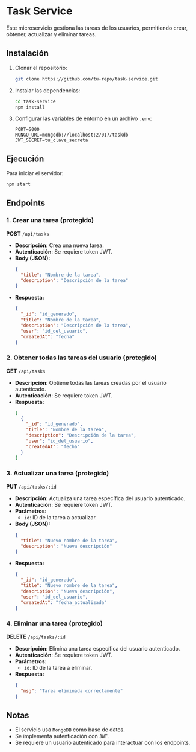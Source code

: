 
# Task Service

Este microservicio gestiona las tareas de los usuarios, permitiendo crear, obtener, actualizar y eliminar tareas.

## Instalación

1. Clonar el repositorio:
   ```sh
   git clone https://github.com/tu-repo/task-service.git
   ```
2. Instalar las dependencias:
   ```sh
   cd task-service
   npm install
   ```
3. Configurar las variables de entorno en un archivo `.env`:
   ```env
   PORT=5000
   MONGO_URI=mongodb://localhost:27017/taskdb
   JWT_SECRET=tu_clave_secreta
   ```

## Ejecución

Para iniciar el servidor:
```sh
npm start
```

## Endpoints

### 1. Crear una tarea (protegido)
**POST** `/api/tasks`

- **Descripción**: Crea una nueva tarea.
- **Autenticación**: Se requiere token JWT.
- **Body (JSON):**
  ```json
  {
    "title": "Nombre de la tarea",
    "description": "Descripción de la tarea"
  }
  ```
- **Respuesta:**
  ```json
  {
    "_id": "id_generado",
    "title": "Nombre de la tarea",
    "description": "Descripción de la tarea",
    "user": "id_del_usuario",
    "createdAt": "fecha"
  }
  ```

### 2. Obtener todas las tareas del usuario (protegido)
**GET** `/api/tasks`

- **Descripción**: Obtiene todas las tareas creadas por el usuario autenticado.
- **Autenticación**: Se requiere token JWT.
- **Respuesta:**
  ```json
  [
    {
      "_id": "id_generado",
      "title": "Nombre de la tarea",
      "description": "Descripción de la tarea",
      "user": "id_del_usuario",
      "createdAt": "fecha"
    }
  ]
  ```

### 3. Actualizar una tarea (protegido)
**PUT** `/api/tasks/:id`

- **Descripción**: Actualiza una tarea específica del usuario autenticado.
- **Autenticación**: Se requiere token JWT.
- **Parámetros:**
  - `id`: ID de la tarea a actualizar.
- **Body (JSON):**
  ```json
  {
    "title": "Nuevo nombre de la tarea",
    "description": "Nueva descripción"
  }
  ```
- **Respuesta:**
  ```json
  {
    "_id": "id_generado",
    "title": "Nuevo nombre de la tarea",
    "description": "Nueva descripción",
    "user": "id_del_usuario",
    "createdAt": "fecha_actualizada"
  }
  ```

### 4. Eliminar una tarea (protegido)
**DELETE** `/api/tasks/:id`

- **Descripción**: Elimina una tarea específica del usuario autenticado.
- **Autenticación**: Se requiere token JWT.
- **Parámetros:**
  - `id`: ID de la tarea a eliminar.
- **Respuesta:**
  ```json
  {
    "msg": "Tarea eliminada correctamente"
  }
  ```

## Notas
- El servicio usa `MongoDB` como base de datos.
- Se implementa autenticación con `JWT`.
- Se requiere un usuario autenticado para interactuar con los endpoints.

